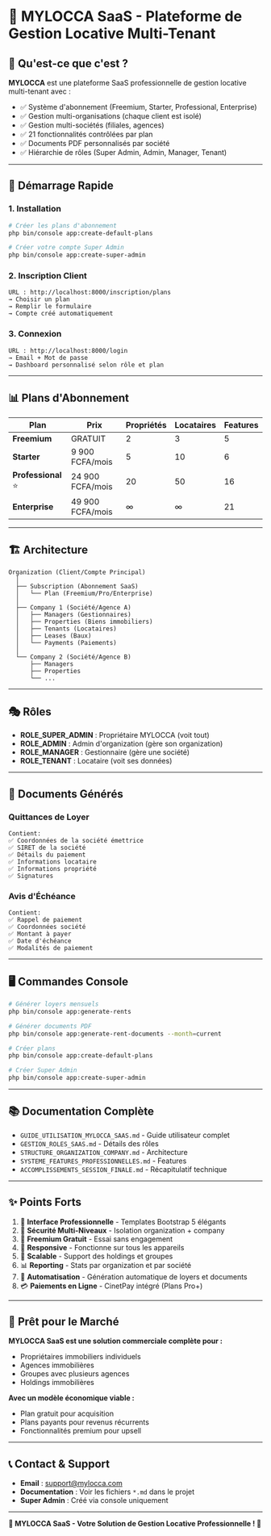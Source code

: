 # 🏢 MYLOCCA SaaS - Plateforme de Gestion Locative Multi-Tenant

## 🎯 Qu'est-ce que c'est ?

**MYLOCCA** est une plateforme SaaS professionnelle de gestion locative multi-tenant avec :
- ✅ Système d'abonnement (Freemium, Starter, Professional, Enterprise)
- ✅ Gestion multi-organisations (chaque client est isolé)
- ✅ Gestion multi-sociétés (filiales, agences)
- ✅ 21 fonctionnalités contrôlées par plan
- ✅ Documents PDF personnalisés par société
- ✅ Hiérarchie de rôles (Super Admin, Admin, Manager, Tenant)

---

## 🚀 Démarrage Rapide

### **1. Installation**
```bash
# Créer les plans d'abonnement
php bin/console app:create-default-plans

# Créer votre compte Super Admin
php bin/console app:create-super-admin
```

### **2. Inscription Client**
```
URL : http://localhost:8000/inscription/plans
→ Choisir un plan
→ Remplir le formulaire
→ Compte créé automatiquement
```

### **3. Connexion**
```
URL : http://localhost:8000/login
→ Email + Mot de passe
→ Dashboard personnalisé selon rôle et plan
```

---

## 📊 Plans d'Abonnement

| Plan | Prix | Propriétés | Locataires | Features |
|------|------|------------|------------|----------|
| **Freemium** | GRATUIT | 2 | 3 | 5 |
| **Starter** | 9 900 FCFA/mois | 5 | 10 | 6 |
| **Professional** ⭐ | 24 900 FCFA/mois | 20 | 50 | 16 |
| **Enterprise** | 49 900 FCFA/mois | ∞ | ∞ | 21 |

---

## 🏗️ Architecture

```
Organization (Client/Compte Principal)
  │
  ├── Subscription (Abonnement SaaS)
  │   └── Plan (Freemium/Pro/Enterprise)
  │
  ├── Company 1 (Société/Agence A)
  │   ├── Managers (Gestionnaires)
  │   ├── Properties (Biens immobiliers)
  │   ├── Tenants (Locataires)
  │   ├── Leases (Baux)
  │   └── Payments (Paiements)
  │
  └── Company 2 (Société/Agence B)
      ├── Managers
      ├── Properties
      └── ...
```

---

## 🎭 Rôles

- **ROLE_SUPER_ADMIN** : Propriétaire MYLOCCA (voit tout)
- **ROLE_ADMIN** : Admin d'organization (gère son organization)
- **ROLE_MANAGER** : Gestionnaire (gère une société)
- **ROLE_TENANT** : Locataire (voit ses données)

---

## 📄 Documents Générés

### **Quittances de Loyer**
```
Contient:
✅ Coordonnées de la société émettrice
✅ SIRET de la société
✅ Détails du paiement
✅ Informations locataire
✅ Informations propriété
✅ Signatures
```

### **Avis d'Échéance**
```
Contient:
✅ Rappel de paiement
✅ Coordonnées société
✅ Montant à payer
✅ Date d'échéance
✅ Modalités de paiement
```

---

## 🖥️ Commandes Console

```bash
# Générer loyers mensuels
php bin/console app:generate-rents

# Générer documents PDF
php bin/console app:generate-rent-documents --month=current

# Créer plans
php bin/console app:create-default-plans

# Créer Super Admin
php bin/console app:create-super-admin
```

---

## 📚 Documentation Complète

- `GUIDE_UTILISATION_MYLOCCA_SAAS.md` - Guide utilisateur complet
- `GESTION_ROLES_SAAS.md` - Détails des rôles
- `STRUCTURE_ORGANIZATION_COMPANY.md` - Architecture
- `SYSTEME_FEATURES_PROFESSIONNELLES.md` - Features
- `ACCOMPLISSEMENTS_SESSION_FINALE.md` - Récapitulatif technique

---

## ✨ Points Forts

1. 🎨 **Interface Professionnelle** - Templates Bootstrap 5 élégants
2. 🔐 **Sécurité Multi-Niveaux** - Isolation organization + company
3. 💎 **Freemium Gratuit** - Essai sans engagement
4. 📱 **Responsive** - Fonctionne sur tous les appareils
5. 🚀 **Scalable** - Support des holdings et groupes
6. 📊 **Reporting** - Stats par organization et par société
7. 🤖 **Automatisation** - Génération automatique de loyers et documents
8. 💳 **Paiements en Ligne** - CinetPay intégré (Plans Pro+)

---

## 🎯 Prêt pour le Marché

**MYLOCCA SaaS est une solution commerciale complète pour :**
- Propriétaires immobiliers individuels
- Agences immobilières
- Groupes avec plusieurs agences
- Holdings immobilières

**Avec un modèle économique viable :**
- Plan gratuit pour acquisition
- Plans payants pour revenus récurrents
- Fonctionnalités premium pour upsell

---

## 📞 Contact & Support

- **Email** : support@mylocca.com
- **Documentation** : Voir les fichiers `*.md` dans le projet
- **Super Admin** : Créé via console uniquement

---

**🎊 MYLOCCA SaaS - Votre Solution de Gestion Locative Professionnelle ! 🎊**

